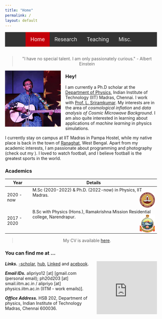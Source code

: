 ```yaml
---
title: "Home"
permalink: /
layout: default
---
```


<style>
    
/* Add a black background color to the top navigation */
.topnav {
  background-color: #333;
  overflow: hidden;
  display:flex;
  justify-content:center;
}

/* Style the links inside the navigation bar */
.topnav a {
  float: left;
  color: #f2f2f2;
  text-align: center;
  padding: 14px 16px;
  text-decoration: none;
  font-size: 17px;
}

/* Change the color of links on hover */
.topnav a:hover {
  background-color: #ddd;
  color: black;
}

/* Add a color to the active/current link */
.topnav a.active {
  background-color: #c4000a;
  color: white;
}

</style>
<div class="topnav">
<div>
  <a class="active" href="index.html">Home</a>
  <a href="res_pub_conf.html">Research</a>
  <a href="teaching.html">Teaching</a>
  <a href="misc.html">Misc.</a>
</div>
</div>
<br>

> <div align="center"> <p> "I have no special talent. I am only passionately curious." - Albert Einstein </p> </div>

<img style="float: left; padding-right: 15px; padding-bottom: 1px;" src="img/dp.jpg" alt="dp" width="185"/>

### Hey!

I am currently a Ph.D scholar at the [Department of Physics](https://physics.iitm.ac.in), Indian Institute of Technology (IIT) Madras, Chennai. I work with [Prof. L. Sriramkumar]([https://physics.iitm.ac.in/~sriram/index.html]). My interests are in the area of *cosmological inflation* and *data analysis of Cosmic Microwave Background*. I am also quite interested in learning about applications of *machine learning* in physics simulations.

I currently stay on campus at IIT Madras in Pampa Hostel, while my native place is back in the town of [Ranaghat]([https://en.wikipedia.org/wiki/Ranaghat]), West Bengal. Apart from my academic interests, I am passionate about programming and photography (check out my [<i class="fa fa-instagram fa-lg"></i>]). I loved to watch football, and I believe football is the greatest sports in the world.

### Academics

| Year | Details |
| --- | --- |
| 2020 - now | M.Sc (2020-2022) & Ph.D. (2022-now) in Physics, IIT Madras. <img style="float: right;" src="img/iitm.png" alt="dp" width="50" height="50"/> |
| 2017 - 2020 | B.Sc with Physics (Hons.), Ramakrishna Mission Residential college, Narendrapur. <img style="float: right;" src="img/Emblem-Ramakrishna-Mission-Transparent.png" alt="dp" width="50" height="60"/>|

> <div align="center"> <p> My CV is available <a href="https://drive.google.com/file/d/1pDmqyZtTw7QiOCLzVDtpZioT9_SFtdWR/view?usp=sharing)">here</a>.</p></div>

### You can find me at ...

<iframe src="https://www.google.com/maps/embed?pb=!1m14!1m8!1m3!1d15550.931027318224!2d80.2322199!3d12.9889372!3m2!1i1024!2i768!4f13.1!3m3!1m2!1s0x3a525d8002066921%3A0x72ac64139aeaf118!2sDepartment%20Of%20Physics%2C%20Indian%20Institute%20Of%20Technology%20Madras!5e0!3m2!1sen!2sin!4v1706779789311!5m2!1sen!2sin" width="200" height="175" style="float: right; border:0; padding-left: 10px; padding-bottom: 5px;" allowfullscreen="" loading="lazy"> </iframe>

<link rel="stylesheet" href="https://cdnjs.cloudflare.com/ajax/libs/font-awesome/4.7.0/css/font-awesome.min.css">

***Links.*** [<i class="fa fa-google fa-lg"></i>-scholar], [<i class="fa fa-git fa-lg"></i>hub], [Linked<i class="fa fa-linkedin fa-lg"></i>] and [<i class="fa fa-facebook-f fa-lg"></i>acebook].

***Email IDs.*** alipriyo12 [at] [gmail.com (personal email); ph20d203 [at] smail.iitm.ac.in / alipriyo [at] physics.iitm.ac.in (IITM - work emails)].

***Office Address.*** HSB 202, Department of physics, Indian Institute of Technology Madras, Chennai 600036.

[<i class="fa fa-google fa-lg"></i>-scholar]: https://scholar.google.com/citations?hl=en&view_op=list_works&alert_preview_top_rm=2&authuser=2&gmla=AJsN-F6rWGoE7sGF-2nr8CLDhXm_38Ftp_fxX0X6ieV4zVOmsXvQaDZkf6P2HSbFReOJ4TNweS9QakTMbQz0h0yQ-0dhqCcDUmkL28jKTIbk-G91L3hjPyE&user=2OR7h7kAAAAJ

[<i class="fa fa-git fa-lg"></i>hub]: https://github.com/dhrubajyoti98

[Linked<i class="fa fa-linkedin fa-lg"></i>]: https://www.linkedin.com/in/dhrubajyoti-biswas/

[<i class="fa fa-instagram fa-lg"></i>]: https://www.instagram.com/alarte__ascendare/?next=%2F

[<i class="fa fa-youtube fa-lg"></i>]: https://www.youtube.com/c/DhrubajyotiBiswas2k14

[<i class="fa fa-facebook-f fa-lg"></i>acebook]: https://www.facebook.com/alipriyo.hoory
